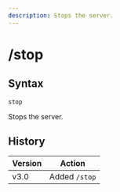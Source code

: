 ```yaml
---
description: Stops the server.
---
```


# /stop

## Syntax

`stop`

Stops the server.

## History

| Version | Action        |
| ------- | ------------- |
| v3.0    | Added `/stop` |
